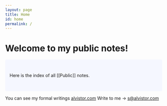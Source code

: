 ```yaml
---
layout: page
title: Home
id: home
permalink: /
---
```


# Welcome to my public notes!

<p style="padding: 3em 1em; background: #f5f7ff; border-radius: 4px;">
  Here is the index of all [[Public]] notes. 
</p>

You can see my formal writings <a href="https://alvistor.com">alvistor.com</a>
Write to me -> s@alvistor.com

<style>
  .wrapper {
    max-width: 46em;
  }
</style>
